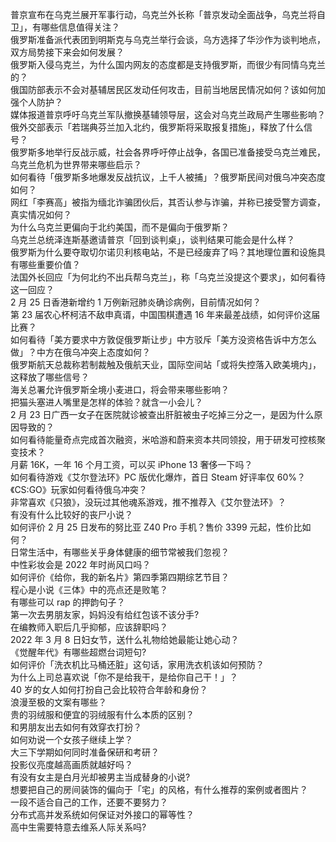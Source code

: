 普京宣布在乌克兰展开军事行动，乌克兰外长称「普京发动全面战争，乌克兰将自卫」，有哪些信息值得关注？  
俄罗斯准备派代表团到明斯克与乌克兰举行会谈，乌方选择了华沙作为谈判地点，双方局势接下来会如何发展？  
俄罗斯入侵乌克兰，为什么国内网友的态度都是支持俄罗斯，而很少有同情乌克兰的？  
俄国防部表示不会对基辅居民区发动任何攻击，目前当地居民情况如何？该如何加强个人防护？  
媒体报道普京呼吁乌克兰军队撤换基辅领导层，这会对乌克兰政局产生哪些影响？  
俄外交部表示「若瑞典芬兰加入北约，俄罗斯将采取报复措施」，释放了什么信号？  
俄罗斯多地举行反战示威，社会各界呼吁停止战争，各国已准备接受乌克兰难民，乌克兰危机为世界带来哪些启示？  
如何看待「俄罗斯多地爆发反战抗议，上千人被捕」？俄罗斯民间对俄乌冲突态度如何？  
网红「李赛高」被指为缅北诈骗团伙后，其否认参与诈骗，并称已接受警方调查，真实情况如何？  
为什么乌克兰更偏向于北约美国，而不是偏向于俄罗斯？  
乌克兰总统泽连斯基邀请普京「回到谈判桌」，谈判结果可能会是什么样？  
俄罗斯为什么要夺取切尔诺贝利核电站，不是已经废弃了吗？其地理位置和设施具有哪些重要价值？  
法国外长回应「为何北约不出兵帮乌克兰」，称「乌克兰没提这个要求」，如何看待这一回应？  
2 月 25 日香港新增约 1 万例新冠肺炎确诊病例，目前情况如何？  
第 23 届农心杯柯洁不敌申真谞，中国围棋遭遇 16 年来最差战绩，如何评价这届比赛？  
如何看待「美方要求中方敦促俄罗斯让步」中方驳斥「美方没资格告诉中方怎么做」？中方在俄乌冲突上态度如何？  
俄罗斯航天总裁称若制裁触及俄航天业，国际空间站「或将失控落入欧美境内」，这释放了哪些信号？  
海关总署允许俄罗斯全境小麦进口，将会带来哪些影响？  
把猫头塞进人嘴里是怎样的体验？就含一小会儿？  
2 月 23 日广西一女子在医院就诊被查出肝脏被虫子吃掉三分之一，是因为什么原因导致的？  
如何看待能量奇点完成首次融资，米哈游和蔚来资本共同领投，用于研发可控核聚变技术？  
月薪 16K，一年 16 个月工资，可以买 iPhone 13 奢侈一下吗？  
如何看待游戏《艾尔登法环》PC 版优化爆炸，首日 Steam 好评率仅 60%？  
《CS:GO》玩家如何看待俄乌冲突？  
非常喜欢《只狼》，没玩过其他魂系游戏，推不推荐入《艾尔登法环》？  
有没有什么比较好的丧尸小说？  
如何评价 2 月 25 日发布的努比亚 Z40 Pro 手机？售价 3399 元起，性价比如何？  
日常生活中，有哪些关乎身体健康的细节常被我们忽视？  
中性彩妆会是 2022 年时尚风口吗？  
如何评价《给你，我的新名片》第四季第四期综艺节目？  
程心是小说《三体》中的亮点还是败笔？  
有哪些可以 rap 的押韵句子？  
第一次去男朋友家，妈妈没有给红包该不该分手?  
在编教师入职后几乎抑郁，应该辞职吗？  
2022 年 3 月 8 日妇女节，送什么礼物给她最能让她心动？  
《觉醒年代》有哪些超燃台词短句?  
如何评价「洗衣机比马桶还脏」这句话，家用洗衣机该如何预防？  
为什么上司总喜欢说「你不是给我干，是给你自己干！」？  
40 岁的女人如何打扮自己会比较符合年龄和身份？  
浪漫至极的文案有哪些？  
贵的羽绒服和便宜的羽绒服有什么本质的区别？  
和男朋友出去如何有效穿衣打扮？  
如何劝说一个女孩子继续上学？  
大三下学期如何同时准备保研和考研？  
投影仪亮度越高画质就越好吗？  
有没有女主是白月光却被男主当成替身的小说?  
想要把自己的房间装饰的偏向于「宅」的风格，有什么推荐的案例或者图片？  
一段不适合自己的工作，还要不要努力？  
分布式高并发系统如何保证对外接口的幂等性？  
高中生需要特意去维系人际关系吗?  
